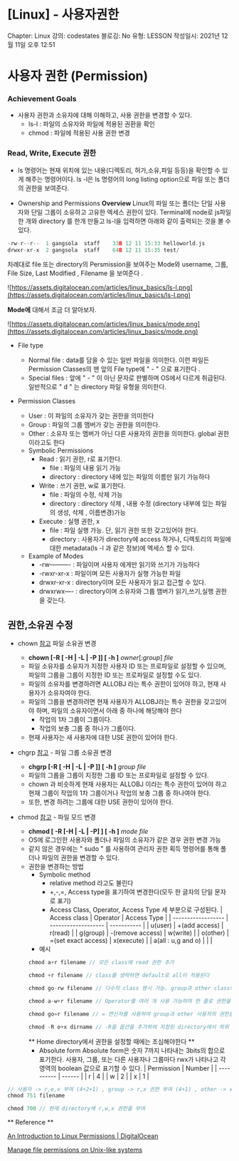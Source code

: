 # [Linux] - 사용자권한

Chapter: Linux
강의: codestates
블로깅: No
유형: LESSON
작성일시: 2021년 12월 11일 오후 12:51

# 사용자 권한 (Permission)

### Achievement Goals

- 사용자 권한과 소유자에 대해 이해하고, 사용 권한을 변경할 수 있다.
  - ls-l : 파일의 소유자와 파일에 적용된 권환을 확인
  - chmod : 파일에 적용된 사용 권한 변경

### Read, Write, Execute 권한

- ls 명령어는 현재 위치에 있는 내용(디렉토리, 허가,소유,파일 등등)을 확인할 수 있게 해주는 명령어이다. ls -l은 ls 명령어의 long listing option으로 파일 또는 폴더의 권한을 보여준다.

- Ownership and Permissions
  **Overview**
  Linux의 파일 또는 폴더는 단일 사용자와 단일 그룹이 소유하고 고유한 엑세스 권한이 있다. Terminal에 node로 js파일 한 개와 directory 를 한개 만들고 ls-l을 입력하면 아래와 같이 출력되는 것을 볼 수 있다.

```c
-rw-r--r--  1 gangsola  staff    33B 12 11 15:33 helloworld.js
drwxr-xr-x  2 gangsola  staff    64B 12 11 15:35 test/
```

차례대로 file 또는 directory의 Persmission을 보여주는 Mode와 username, 그룹, File Size, Last Modified , Filename 을 보여준다 .

![https://assets.digitalocean.com/articles/linux_basics/ls-l.png](https://assets.digitalocean.com/articles/linux_basics/ls-l.png)

**Mode에** 대해서 조금 더 알아보자.

![https://assets.digitalocean.com/articles/linux_basics/mode.png](https://assets.digitalocean.com/articles/linux_basics/mode.png)

- File type

  - Normal file : data를 담을 수 있는 일반 파일을 의미한다. 이런 파일든 Permission Classes의 맨 앞의 File type에 " - " 으로 표기한다 .
  - Special files : 앞에 " - " 이 아닌 문자로 판별하며 OS에서 다르게 취급된다. 일반적으로 " d " 는 directory 파일 유형을 의미한다.

- Permission Classes
  - User : 이 파일의 소유자가 갖는 권한을 의미한다
  - Group : 파일의 그룹 맴버가 갖는 권한을 의미한다.
  - Other : 소유자 또는 맴버가 아닌 다른 사용자의 권한을 의미한다. global 권한이라고도 한다
  - Symbolic Permissions
    - Read : 읽기 권한, r로 표기한다.
      - file : 파일의 내용 읽기 가능
      - directory : directory 내에 있는 파일의 이름만 읽기 가능하다
    - Write : 쓰기 권한, w로 표기한다.
      - file : 파일의 수정, 삭제 가능
      - directory : directory 삭제 , 내용 수정 (directory 내부에 있는 파일의 생성, 삭제 , 이름변경)가능
    - Execute : 실행 권한, x
      - file : 파일 실행 가능. 단, 읽기 권한 또한 갖고있어야 한다.
      - directory : 사용자가 directory에 access 하거나, 디렉토리의 파일에 대한 metadata(ls -l 과 같은 정보)에 엑세스 할 수 있다.
  - Example of Modes
    - -rw———- : 파일이며 사용자 에게만 읽기와 쓰기가 가능하다
    - -rwxr-xr-x : 파일이며 모든 사용자가 실행 가능한 파일
    - drwxr-xr-x : directory이며 모든 사용자가 읽고 접근할 수 있다.
    - drwxrwx—- : directory이며 소유자와 그룹 맴버가 읽기,쓰기,실행 권한을 갖는다.

## 권한,소유권 수정

- chown [참고](https://www.ibm.com/docs/ko/i/7.3?topic=directories-chown) 파일 소유권 변경

  - **chown [-R [ -H | -L | -P ]] [ -h ]** *owner*[*:group*] *file*
  - 파일 소유자를 소유자가 지정한 사용자 ID 또는 프로파일로 설정할 수 있으며, 파일의 그룹을 그룹이 지정한 ID 또는 프로파일로 설정할 수도 있다.
  - 파일의 소유자를 변경하려면 ALLOBJ 라는 특수 권한이 있어야 하고, 현재 사용자가 소유자여야 한다.
  - 파일의 그룹을 변경하려면 현재 사용자가 ALLOBJ라는 특수 권한을 갖고있어야 하며, 파일의 소유자이면서 아래 중 하나에 해당해야 한다
    - 작업의 1차 그룹이 그룹이다.
    - 작업의 보충 그룹 중 하나가 그룹이다.
  - 현재 사용자는 새 사용자에 대한 USE 권한이 있어야 한다.

- chgrp [참고](https://www.ibm.com/docs/ko/i/7.3?topic=directories-chgrp) - 파일 그룹 소유권 변경
  - **chgrp [-R [ -H | -L | -P ]] [ -h ]** *group* *file*
  - 파일의 그룹을 그룹이 지정한 그룹 ID 또는 프로파일로 설정할 수 있다.
  - chown 과 비슷하게 현재 사용자는 ALLOBJ 이라는 특수 권한이 있어야 하고 현재 그룹이 작업의 1차 그룹이거나 작업의 보충 그룹 중 하나여야 한다.
  - 또한, 변경 하려는 그룹에 대한 USE 권한이 있어야 한다.
- chmod [참고](https://www.ibm.com/docs/ko/i/7.3?topic=directories-chmod) - 파일 모드 변경
  - **chmod [ -R [-H | -L | -P] ] [ -h ]** *mode file*
  - OS에 로그인한 사용자와 폴더나 파일의 소유자가 같은 경우 권한 변경 가능
  - 같지 않은 경우에는 " sudo " 를 사용하여 관리자 권한 획득 명령어를 통해 폴더나 파일의 권한을 변경할 수 있다.
  - 권한을 변경하는 방법
    - Symbolic method
      - relative method 라고도 불린다
      - +,-,=, Access type을 표기하여 변경한다(모두 한 글자의 단일 문자로 표기)
      - Access Class, Operator, Access Type 세 부분으로 구성된다.
      | Access class       | Operator            | Access Type |
      | ------------------ | ------------------- | ----------- |
      | u(user)            | +(add access)       | r(read)     |
      | g(group)           | -(remove access)    | w(write)    |
      | o(other)           | =(set exact access) | x(execute)  |
      | a(all : u,g and o) |                     |             |
    - 예시
    ```c
    chmod a+r filename // 모든 class에 read 권한 추가

    chmod +r filename // class를 생략하면 default로 all이 적용된다

    chmod go-rw filename // 다수의 class 명시 가능. group과 other class에 읽기, 쓰기 권한 remove

    chmod a-w+r filename // Operator를 여러 개 사용 가능하며 한 줄로 권한을 삭제하고 더할 수 있다.

    chmod go=r filename // = 연산자를 사용하여 group과 other 사용자의 권한을 명시적으로 명시할 수 있다.

    chmod -R o+x dirname // -R을 옵션을 추가하여 지정된 directory에서 하위 directory의 권한을 재귀적으로 변경할 수 있다.
    ```
    ** Home directory에서 권한을 설정할 때에는 조심해야한다 **
    - Absolute form
    Absolute form은 숫자 7까지 나타내는 3bits의 합으로 표기한다. 사용자, 그룹, 또는 다른 사용자나 그룹마다 rwx가 나타나고 각 영역의 boolean 값으로 표기할 수 있다.
    | Permission | Number |
    | ---------- | ------ |
    | r          | 4      |
    | w          | 2      |
    | x          | 1      |

```c
// 사용자 -> r,e,x 부여 (4+2+1) , group -> r,x 권한 부여 (4+1) , other -> x 궈한 부여 (1)
chmod 751 filename

chmod 700 // 현재 directory에 r,w,x 권한을 부여

```

** Reference **

[An Introduction to Linux Permissions | DigitalOcean](https://www.digitalocean.com/community/tutorials/an-introduction-to-linux-permissions)

[Manage file permissions on Unix-like systems](https://kb.iu.edu/d/abdb)
